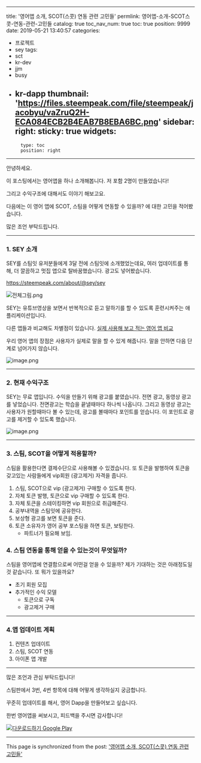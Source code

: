 
---
title: '영어앱 소개, SCOT(스콧) 연동 관련 고민들'
permlink: 영어앱-소개-SCOT스콧-연동-관련-고민들
catalog: true
toc_nav_num: true
toc: true
position: 9999
date: 2019-05-21 13:40:57
categories:
- 프로젝트
- sey
tags:
- sct
- kr-dev
- jjm
- busy
- kr-dapp
thumbnail: 'https://files.steempeak.com/file/steempeak/jacobyu/vaZruQ2H-ECA084ECB2B4EAB7B8EBA6BC.png'
sidebar:
    right:
        sticky: true
widgets:
    -
        type: toc
        position: right
---


안녕하세요.

이 포스팅에서는 영어앱을 하나 소개해봅니다. 저 포함 2명이 만들었습니다!

그리고 수익구조에 대해서도 이야기 해보고요.

다음에는 이 영어 앱에 SCOT, 스팀을 어떻게 연동할 수 있을까? 에 대한 고민을 적어봤습니다.

많은 조언 부탁드립니다.

---

### 1. SEY 소개

SEY를 스팀잇 유저분들에게 3달 전에 스팀잇에 소개했었는데요, 
여러 업데이트를 통해, 더 깔끔하고 멋집 앱으로 탈바꿈했습니다. 
광고도 넣어봤습니다.

https://steempeak.com/about/@sey/sey

![전체그림.png](https://files.steempeak.com/file/steempeak/jacobyu/vaZruQ2H-ECA084ECB2B4EAB7B8EBA6BC.png)

SEY는 유튜브영상을 보면서 반복적으로 듣고 말하기를 할 수 있도록 훈련시켜주는 애플리케이션입니다.


다른 앱들과 비교해도 차별점이 있습니다.
[실제 사용해 보고 적는 영어 앱 비교](https://steempeak.com/kr-english/@jacobyu/1902-english-app-review)

우리 영어 앱의 장점은 사용자가 실제로 말을 할 수 있게 해줍니다.
말을 안하면 다음 단계로 넘어가지 않습니다.

![image.png](https://files.steempeak.com/file/steempeak/jacobyu/exKJBypP-image.png)

---

### 2. 현재 수익구조

SEY는 무료 앱입니다.
수익을 만들기 위해 광고를 붙였습니다.
전면 광고, 동영상 광고를 넣었습니다.
전면광고는 학습을 끝낼때마다 하나씩 나옵니다.
그리고 동영상 광고는 사용자가 원할때마다 볼 수 있는데,
광고를 볼때마다 포인트를 얻습니다.
이 포인트로 광고를 제거할 수 있도록 했습니다.

![image.png](https://files.steempeak.com/file/steempeak/jacobyu/1rhx3zcj-image.png)

---

### 3. 스팀, SCOT을 어떻게 적용할까?

스팀을 활용한다면 결제수단으로 사용해볼 수 있겠습니다.
또 토큰을 발행하여 토큰을 갖고있는 사람들에게 vip회원 (광고제거) 자격을 줍니다.

1. 스팀, SCOT으로 vip (광고제거) 구매할 수 있도록 한다.
2. 자체 토큰 발행, 토큰으로 vip 구매할 수 있도록 한다.
3. 자체 토큰을 스테이킹하면 vip 회원으로 취급해준다.
4. 공부내역을 스팀잇에 공유한다.
5. 보상형 광고를 보면 토큰을 준다.
6. 토큰 소유자가 영어 공부 포스팅을 하면 토큰, 보팅한다.
    - 파트너가 필요해 보임.

### 4. 스팀 연동을 통해 얻을 수 있는것이 무엇일까?

스팀을 영어앱에 연결함으로써 어떤걸 얻을 수 있을까?
제가 기대하는 것은 아래정도일 것 같습니다. 또 뭐가 있을까요?
- 초기 회원 모집
- 추가적인 수익 모델 
  - 토큰으로 구독
  - 광고제거 구매

---

### 4.앱 업데이트 계획

1. 컨텐츠 업데이트
2. 스팀, SCOT 연동
3. 아이폰 앱 개발

---

많은 조언과 관심 부탁드립니다!

스팀판에서 3번, 4번 항목에 대해 어떻게 생각하실지 궁금합니다.

꾸준히 업데이트를 해서, 영어 Dapp을 만들어보고 싶습니다.

한번 영어앱을 써보시고, 피드백을 주시면 감사합니다!

<a href="https://play.google.com/store/apps/details?id=com.app.sm.speakingmaster&amp;pcampaignid=MKT-Other-global-all-co-prtnr-py-PartBadge-Mar2515-1"><img alt="다운로드하기 Google Play" src="https://steemitimages.com/300x0/https://play.google.com/intl/ko/badges/images/generic/ko_badge_web_generic.png"></a>

- - -

This page is synchronized from the post: ['영어앱 소개, SCOT(스콧) 연동 관련 고민들'](https://steempeak.com/@jacobyu/scot)
